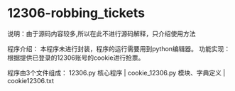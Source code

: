 # 12306-robbing_tickets

说明：由于源码内容较多,所以在此不进行源码解释，只介绍使用方法

程序介绍：
  本程序未进行封装，程序的运行需要用到python编辑器。
  功能实现：根据提供已登录的12306账号的cookie进行抢票。
  
程序由3个文件组成：
12306.py 核心程序 | cookie_12306.py  模块、字典定义
| cookie12306.txt
